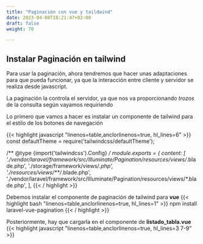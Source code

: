 ```yaml
---
title: "Paginación con vue y taildwind"
date: 2023-04-08T18:21:47+02:00
draft: false
weight: 70

---
```


## Instalar Paginación en tailwind

Para usar la paginación, ahora tendremos que hacer unas adaptaciones para que pueda funcionar, ya que la interacción entre cliente y servidor se realiza desde javascript.

La paginación la controla el servidor, ya que nos va proporcionando *trozos* de la consulta según vayamos requiriendo

Lo primero que vamos a hacer es instalar un componente de tailwind para el estilo de los botones de navegación

{{< highlight javascript "linenos=table,anclorlinenos=true, hl_lines=6" >}}
const defaultTheme = require('tailwindcss/defaultTheme');

/** @type {import('tailwindcss').Config} */
module.exports = {
    content: [
        './vendor/laravel/framework/src/Illuminate/Pagination/resources/views/*.blade.php',
        './storage/framework/views/*.php',
        './resources/views/**/*.blade.php',
        './vendor/laravel/framework/src/Illuminate/Pagination/resources/views/*.blade.php',
    ],
{{< / highlight >}}

Debemos instalar el componente de paginación de tailwind para **vue**
{{< highlight bash "linenos=table,anclorlinenos=true, hl_lines=1" >}}
    npm install laravel-vue-pagination
{{< / highlight >}}

Posteriormente, hay que cargarla en el componente de **listado_tabla.vue**
{{< highlight javascript "linenos=table,anclorlinenos=true, hl_lines=3 7-9" >}}
<script>
import axios from 'axios';
import {TailwindPagination} from '04_laravel-vue-pagination';

export default {
    name: "tabla",
    components: {
        TailwindPagination,
    },
// resto de componente

{{< / highlight >}}
Y agregamos el componente al final de la tabla. Establemcemos el método getResults para gestionar los eventos de los botones que aparecen
{{< highlight html "linenos=table,anclorlinenos=true, hl_lines=2-9" >}}
<!--elementos table--> 
</table>
   <hr>
        <span class="text-blue-700 text-4xl">
        <TailwindPagination
            :data="filas"
            @pagination-change-page="getResults"
        />
        </span>

        <hr>
{{< / highlight >}}
   <hr>
        <span class="text-blue-700 text-4xl">
        <TailwindPagination
            :data="filas"
            @pagination-change-page="getResults"
        />
        </span>

        <hr>

Y ahora hay que interactuar con el servidor. Empecemos por el **index** del controlador. Lo único que cambia es que ahora entregamos 10 filas en lugar de todas

{{< highlight javascript "linenos=table,anclorlinenos=true, hl_lines=3" >}}
  public function index()
    {
        $alumnos = Alumno::paginate(10);
        //Una manera de obener los nombres de la columna
        $campos = array_keys($alumnos[0]->getAttributes());

        $tabla ="Alumnos";

        return view("alumnos.listado", ['filas'=> $alumnos,
                                             'campos'=>$campos,
                                             'tabla'=>$tabla]);
    }
{{< / highlight >}}

A la hora de recorrer las filas, ahora el método **paginate** no retorna una colección de modelos, 
sino un objeto paginator (LengthAwarePaginator), que al serializarlo, el comonente vue recibe en el elemnto data los datos, por lo que hay que recorrer el elemento data de filas
{{< highlight javascript "linenos=table,anclorlinenos=true, hl_lines=1" >}}
<tr v-for="fila in filas.data">
            <td v-for="valor in fila">
                {{ valor }}
            </td>
        </tr>
{{< / highlight >}}
Y ahora implmentamos el método del cliente 
{{< highlight javascript "linenos=table,anclorlinenos=true, hl_lines=3" >}}

  getResults(page = 1) {
            let url = window.location.href;
            let self = this;
            axios.get(
                url + "/paginate?page=" + page)
                .then(function (response) {
                    self.filas = response.data;
                    console.log("Respuesta " + response.data);
                })
                .catch(function (error) {
                    console.error("ERROR"+error);
                });
        }
{{< / highlight >}}

Nos quedaría terminar el proceso, es decir, agregar la ruta **/paginate** en el fichero de rutas **web.02_php** e implementar el método correspondiente

{{%pageinfo%}}
Cuidado al añadir la ruta, si la ponemos después de resources, no funcionará.

Esto sucede porque la ruta asignada para los métodos del resource que tienen parámetros, concretamente la ruta EmpresaController@show

  GET|HEAD        empresas/paginate ........... EmpresaController@get_paginate
  GET|HEAD        empresas/{empresa} .. empresas.show › EmpresaController@show

no tiene restricciones, es decir, puede ser un número o una cadena de texto
Para solucionarlo tenemos dos opciones:
 1.- Establecer la ruta de paginate antes que la de resources
 2.- Establecer un patrón para {empresa}, especificando que tiene que ser un número
{{%/pageinfo%}}

{{< highlight 02_php "linenos=table,anclorlinenos=true, hl_lines=3" >}}
    Route::get("alumnos/paginate",[ \App\Http\Controllers\AlumnoController::class,"get_paginate"] );
{{< / highlight >}}
 Y en el fichero del controlador agretamos el método **get_paginate**
{{< highlight javascript "linenos=table,anclorlinenos=true, hl_lines=2-5" >}}
 public function get_paginate(){
        $empleados=Empleado::paginate(10);
        return response($empleados);
    }
{{< / highlight >}}
